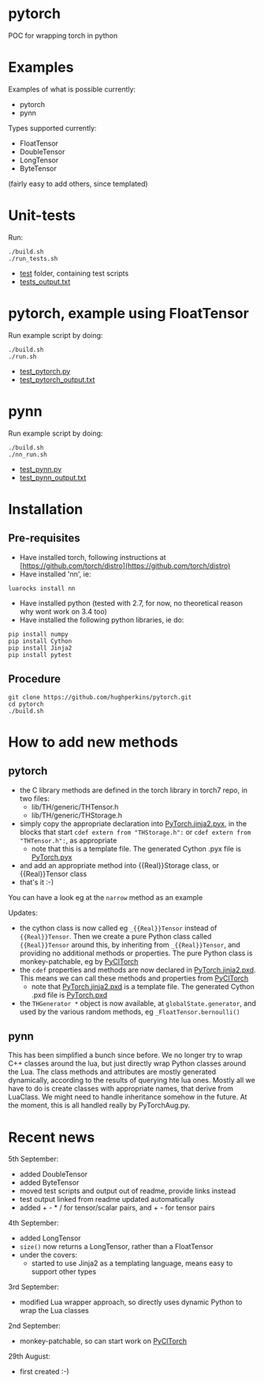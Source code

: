 # pytorch
POC for wrapping torch in python

# Examples

Examples of what is possible currently:
* pytorch
* pynn

Types supported currently:
* FloatTensor
* DoubleTensor
* LongTensor
* ByteTensor

(fairly easy to add others, since templated)

# Unit-tests

Run:
```
./build.sh
./run_tests.sh
```

* [test](test) folder, containing test scripts
* [tests_output.txt](test_outputs/tests_output.txt)

# pytorch, example using FloatTensor

Run example script by doing:
```
./build.sh
./run.sh
```

* [test_pytorch.py](test/test_pytorch.py)
* [test_pytorch_output.txt](test_outputs/test_pytorch_output.txt)

# pynn

Run example script by doing:
```
./build.sh
./nn_run.sh
```

* [test_pynn.py](test/test_pynn.py)
* [test_pynn_output.txt](test_outputs/test_pynn_output.txt)

# Installation

## Pre-requisites

* Have installed torch, following instructions at [https://github.com/torch/distro](https://github.com/torch/distro)
* Have installed 'nn', ie:
```
luarocks install nn
```
* Have installed python (tested with 2.7, for now, no theoretical reason why wont work on 3.4 too)
* Have installed the following python libraries, ie do:
```
pip install numpy
pip install Cython
pip install Jinja2
pip install pytest
```

## Procedure

```
git clone https://github.com/hughperkins/pytorch.git
cd pytorch
./build.sh
```

# How to add new methods

## pytorch

* the C library methods are defined in the torch library in torch7 repo, in two files:
  * lib/TH/generic/THTensor.h
  * lib/TH/generic/THStorage.h
* simply copy the appropriate declaration into [PyTorch.jinja2.pyx](src/PyTorch.jinja2.pyx), in the blocks that start `cdef extern from "THStorage.h":` or `cdef extern from "THTensor.h":`, as appropriate
  * note that this is a template file.  The generated Cython .pyx file is [PyTorch.pyx](src/PyTorch.pyx)
* and add an appropriate method into {{Real}}Storage class, or {{Real}}Tensor class
* that's it :-)

You can have a look eg at the `narrow` method as an example

Updates:
* the cython class is now called eg `_{{Real}}Tensor` instead of `{{Real}}Tensor`.  Then we create a pure Python class called `{{Real}}Tensor` around this, by inheriting from `_{{Real}}Tensor`, and providing no additional methods or properties.  The pure Python class is monkey-patchable, eg by [PyClTorch](https://github.com/hughperkins/pycltorch)
* the `cdef` properties and methods are now declared in [PyTorch.jinja2.pxd](src/PyTorch.jinja2.pxd).  This means we can call these methods and properties from [PyClTorch](https://github.com/hughperkins/pycltorch)
  * note that [PyTorch.jinja2.pxd](src/PyTorch.jinja2.pxd) is a template file.  The generated Cython .pxd file is [PyTorch.pxd](src/PyTorch.pxd)
* the `THGenerator *` object is now available, at `globalState.generator`, and used by the various random methods, eg `_FloatTensor.bernoulli()`

## pynn

This has been simplified a bunch since before.  We no longer try to wrap C++ classes around the lua, but just directly wrap Python classes around the Lua.  The class methods and attributes are mostly generated dynamically, according to the results of querying hte lua ones.  Mostly all we have to do is create classes with appropriate names, that derive from LuaClass.  We might need to handle inheritance somehow in the future.  At the moment, this is all handled really by PyTorchAug.py.

# Recent news
5th September:
* added DoubleTensor
* added ByteTensor
* moved test scripts and output out of readme, provide links instead
* test output linked from readme updated automatically
* added + - * / for tensor/scalar pairs, and + - for tensor pairs

4th September:
* added LongTensor
* `size()` now returns a LongTensor, rather than a FloatTensor
* under the covers:
  * started to use Jinja2 as a templating language, means easy to support other types

3rd September:
* modified Lua wrapper approach, so directly uses dynamic Python to wrap the Lua classes

2nd September:
* monkey-patchable, so can start work on [PyClTorch](https://github.com/hughperkins/pycltorch)

29th August:
* first created :-)


